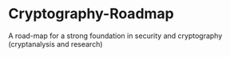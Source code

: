 # Cryptography-Roadmap
A road-map for a strong foundation in security and cryptography (cryptanalysis and research)

